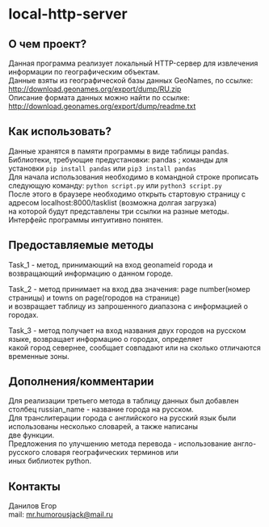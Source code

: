 # local-http-server


О чем проект?
-------------

Данная программа реализует локальный HTTP-сервер для извлечения информации по географическим объектам.  
Данные взяты из географической базы данных GeoNames, по ссылке: http://download.geonames.org/export/dump/RU.zip  
Описание формата данных можно найти по ссылке: http://download.geonames.org/export/dump/readme.txt

Как использовать?
-----------------

Данные хранятся в памяти программы в виде таблицы pandas.  
Библиотеки, требующие предустановки:  pandas ; команды для установки `pip install pandas` или `pip3 install pandas`  
Для начала использования необходимо в командной строке прописать следующую команду: `python script.py` или `python3 script.py`  
После этого в браузере необходимо открыть стартовую страницу с адресом localhost:8000/tasklist (возможна долгая загрузка)  
на которой будут представлены три ссылки на разные методы. Интерфейс программы интуитивно понятен.  

Предоставляемые методы
----------------------

Task_1 - метод, принимающий на вход geonameid города и возвращающий информацию о данном городе.  

Task_2 - метод принимает на вход два значения: page number(номер страницы) и towns on page(городов на странице)  
         и возвращает таблицу из запрошенного диапазона с информацией о городах.  

Task_3 - метод получает на вход названия двух городов на русском языке, возвращает информацию о городах, определяет  
         какой город севернее, сообщает совпадают или на сколько отличаются временные зоны.  

Дополнения/комментарии
----------------------

Для реализации третьего метода в таблицу данных был добавлен столбец russian_name - название города на русском.  
Для транслитерации города с английского на русский язык были использованы несколько словарей, а также написаны  
две функции.   
Предложения по улучшению метода перевода - использование англо-русского словаря географических терминов или  
иных библиотек python.

Контакты
--------

Данилов Егор  
mail: mr.humorousjack@mail.ru

